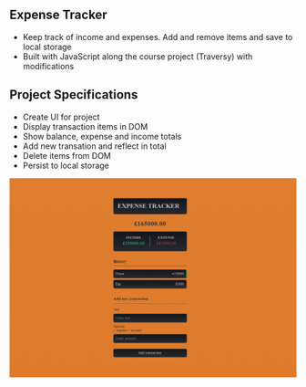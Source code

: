 ## Expense Tracker

- Keep track of income and expenses. Add and remove items and save to local storage
- Built with JavaScript along the course project (Traversy) with modifications

## Project Specifications

- Create UI for project
- Display transaction items in DOM
- Show balance, expense and income totals
- Add new transation and reflect in total
- Delete items from DOM
- Persist to local storage

![](et.png)